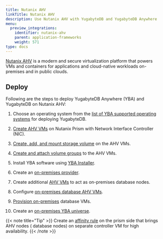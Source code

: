 ```yaml
---
title: Nutanix AHV
linkTitle: Nutanix AHV
description: Use Nutanix AHV with YugabyteDB and YugabyteDB Anywhere
menu:
  preview_integrations:
    identifier: nutanix-ahv
    parent: application-frameworks
    weight: 571
type: docs
---
```


[Nutanix AHV](https://www.nutanix.com/products/ahv) is a modern and secure virtualization platform that powers VMs and containers for applications and cloud-native workloads on-premises and in public clouds.

## Deploy

Following are the steps to deploy YugabyteDB Anywhere (YBA) and YugabyteDB on Nutanix AHV:

1. Choose an operating system from the [list of YBA supported operating systems](../../../yugabyte-platform/configure-yugabyte-platform/supported-os-and-arch/) for deploying YugabyteDB.

1. [Create AHV VMs](https://portal.nutanix.com/page/documents/details?targetId=Prism-Central-Guide-vpc_2023_4:mul-vm-create-acropolis-pc-t.html) on Nutanix Prism with Network Interface Controller (NIC).

1. [Create, add, and mount storage volume](https://portal.nutanix.com/page/documents/solutions/details?targetId=RA-2107-SAP-High-Availability-Using-Nutanix-Volumes:set-up-disks-using-nutanix-volumes-for-os-clustering.html) on the AHV VMs.

1. [Create and attach volume groups](https://portal.nutanix.com/page/documents/solutions/details?targetId=RA-2012-Informatica-PowerCenter-Grid:nutanix-volume-groups.html) to the AHV VMs.

1. Install YBA software using [YBA Installer](../../../yugabyte-platform/install-yugabyte-platform/install-software/installer/).

1. Create an [on-premises provider](../../../yugabyte-platform/configure-yugabyte-platform/set-up-cloud-provider/on-premises/#configure-the-on-premises-provider).

1. Create additional [AHV VMs](https://portal.nutanix.com/page/documents/details?targetId=Prism-Central-Guide-vpc_2023_4:mul-vm-create-acropolis-pc-t.html) to act as on-premises database nodes.

1. Configure [on-premises database AHV VMs](../../../yugabyte-platform/configure-yugabyte-platform/set-up-cloud-provider/on-premises/#advanced).

1. [Provision on-premises](../../../yugabyte-platform/configure-yugabyte-platform/set-up-cloud-provider/on-premises-script/) database VMs.

1. Create an [on-premises YBA universe](../../../yugabyte-platform/create-deployments/).

{{< note title="Tip" >}}
Create an [affinity rule](https://portal.nutanix.com/page/documents/details?targetId=Prism-Central-Guide-vpc_2023_4:mul-affinity-policy-create-pc-t.html) on the prism side that brings AHV nodes ( database nodes) on separate controller VM for high availability.
{{< /note >}}
